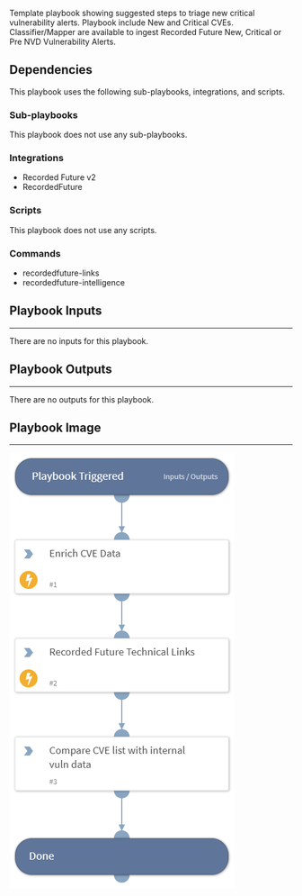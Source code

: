 Template playbook showing suggested steps to triage new critical vulnerability alerts. Playbook include New and Critical CVEs. Classifier/Mapper are available to ingest Recorded Future New, Critical or Pre NVD Vulnerability Alerts.

## Dependencies
This playbook uses the following sub-playbooks, integrations, and scripts.

### Sub-playbooks
This playbook does not use any sub-playbooks.

### Integrations
* Recorded Future v2
* RecordedFuture

### Scripts
This playbook does not use any scripts.

### Commands
* recordedfuture-links
* recordedfuture-intelligence

## Playbook Inputs
---
There are no inputs for this playbook.

## Playbook Outputs
---
There are no outputs for this playbook.

## Playbook Image
---
![Recorded Future Vulnerability Alert Handling](../doc_files/vulnerability_alert_handling.png)

